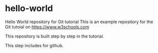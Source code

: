 # hello-world
Hello World repository for Git tutorial
This is an example repository for the Git tutoial on https://www.w3schools.com

This repository is built step by step in the tutorial.

This step includes for github.
